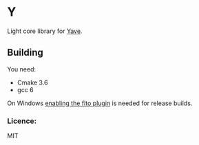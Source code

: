 # Y
Light core library for [Yave](https://github.com/gan74/Yave).

## Building
You need:
 * Cmake 3.6
 * gcc 6

On Windows [enabling the flto plugin](http://stackoverflow.com/questions/32221221/mingw-x64-windows-plugin-needed-to-handle-lto-object) is needed for release builds.

### Licence:
MIT